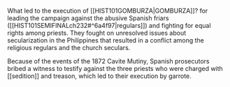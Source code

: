 What led to the execution of [[HIST101GOMBURZA|GOMBURZA]]?
for leading the campaign against the abusive Spanish friars ([[HIST101SEMIFINALch232#^6a4f97|regulars]]) and fighting for equal rights among priests. They fought on unresolved issues about secularization in the Philippines that resulted in a conflict among the religious regulars and the church seculars.

Because of the events of the 1872 Cavite Mutiny, Spanish prosecutors bribed a witness to testify against the three priests who were charged with [[sedition]] and treason, which led to their execution by garrote.